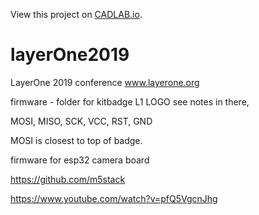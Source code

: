 View this project on [CADLAB.io](https://cadlab.io/project/22870). 

# layerOne2019
LayerOne 2019 conference www.layerone.org


firmware - folder for kitbadge L1 LOGO see notes in there, 

MOSI, MISO, SCK, VCC, RST, GND

MOSI is closest to top of badge.

firmware for esp32 camera board

https://github.com/m5stack

https://www.youtube.com/watch?v=pfQ5VgcnJhg
